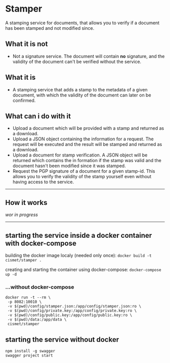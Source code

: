 # Stamper

A stamping service for documents, that allows you to verify if a document has been stamped and not modified since.

## What it is not

* Not a signature service. The document will contain **no** signature, and the validity of the document can't be verified without the service.

## What it is

* A stamping service that adds a stamp to the metadata of a given document, with which the validity of the document can later on be confirmed.

## What can i do with it

* Upload a document which will be provided with a stamp and returned as a download.
* Upload a JSON object containing the information for a request. The request will be executed and the result will be stamped and returned as a download.
* Upload a document for stamp verification. A JSON object will be returned which contains the in formation if the stamp was valid and the document hasn't been modified since it was stamped.
* Request the PGP signature of a document for a given stamp-id. This allows you to verify the validity of the stamp yourself even without having access to the service.

---

## How it works

*wor in progress*

---

## starting the service inside a docker container with docker-compose

building the docker image localy (needed only once):
`docker build -t cismet/stamper .`

creating and starting the container using docker-compose:
`docker-compose up -d`

### ...without docker-compose
```shell
docker run -t --rm \
 -p 8082:10010 \
 -v $(pwd)/config/stamper.json:/app/config/stamper.json:ro \
 -v $(pwd)/config/private.key:/app/config/private.key:ro \
 -v $(pwd)/config/public.key:/app/config/public.key:ro \
 -v $(pwd)/data:/app/data \
 cismet/stamper
```

## starting the service without docker
```shell
npm install -g swagger
swagger project start
```
